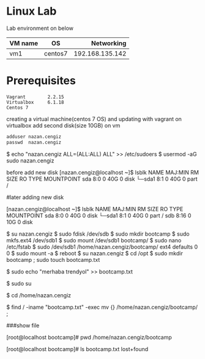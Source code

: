 
# Linux Lab

Lab environment on below



| VM name       | OS      |  Networking     | 
| ------------- |:------: | -----:          |
| vm1           | centos7 | 192.168.135.142 |


# Prerequisites

    Vagrant        2.2.15 
    Virtualbox     6.1.18 
    Centos 7
    
creating a virtual machine(centos 7 OS) and updating with vagrant on virtualbox
add second disk(size 10GB) on vm


```bat
adduser nazan.cengiz
passwd  nazan.cengiz
```
$ echo "nazan.cengiz  ALL=(ALL:ALL) ALL" >>  /etc/sudoers
$ usermod -aG sudo nazan.cengiz

before add new disk
[nazan.cengiz@localhost ~]$ lsblk 
NAME   MAJ:MIN RM SIZE RO TYPE MOUNTPOINT
sda      8:0    0  40G  0 disk 
└─sda1   8:1    0  40G  0 part /


#later adding new disk

[nazan.cengiz@localhost ~]$ lsblk 
NAME   MAJ:MIN RM SIZE RO TYPE MOUNTPOINT
sda      8:0    0  40G  0 disk 
└─sda1   8:1    0  40G  0 part /
sdb      8:16   0  10G  0 disk

$ su nazan.cengiz
$ sudo fdisk /dev/sdb
$ sudo mkdir bootcamp
$ sudo mkfs.ext4 /dev/sdb1
$ sudo mount /dev/sdb1 bootcamp/
$ sudo nano /etc/fstab
$ sudo /dev/sdb1    /home/nazan.cengiz/bootcamp/    ext4  defaults 0 0
$ sudo mount -a
$ reboot
$ su nazan.cengiz
$ cd /opt
$ sudo mkdir bootcamp ; sudo touch bootcamp.txt  

$ sudo echo "merhaba trendyol" >> bootcamp.txt

$ sudo su

$ cd /home/nazan.cengiz 

$ find / -iname "bootcamp.txt" -exec mv {} /home/nazan.cengiz/bootcamp/ \;

###show file 

[root@localhost bootcamp]# pwd
/home/nazan.cengiz/bootcamp

[root@localhost bootcamp]# ls
bootcamp.txt  lost+found
